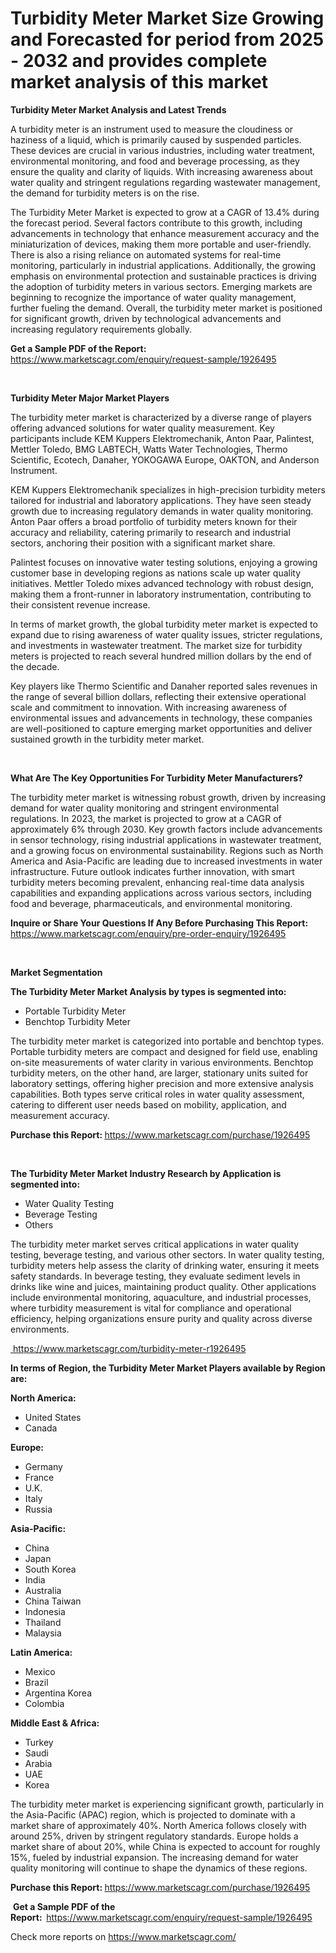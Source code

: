 <p><h1>Turbidity Meter Market Size Growing and Forecasted for period from 2025 - 2032 and provides complete market analysis of this market</h1></p><p><strong>Turbidity Meter Market Analysis and Latest Trends</strong></p>
<p><p>A turbidity meter is an instrument used to measure the cloudiness or haziness of a liquid, which is primarily caused by suspended particles. These devices are crucial in various industries, including water treatment, environmental monitoring, and food and beverage processing, as they ensure the quality and clarity of liquids. With increasing awareness about water quality and stringent regulations regarding wastewater management, the demand for turbidity meters is on the rise.</p><p>The Turbidity Meter Market is expected to grow at a CAGR of 13.4% during the forecast period. Several factors contribute to this growth, including advancements in technology that enhance measurement accuracy and the miniaturization of devices, making them more portable and user-friendly. There is also a rising reliance on automated systems for real-time monitoring, particularly in industrial applications. Additionally, the growing emphasis on environmental protection and sustainable practices is driving the adoption of turbidity meters in various sectors. Emerging markets are beginning to recognize the importance of water quality management, further fueling the demand. Overall, the turbidity meter market is positioned for significant growth, driven by technological advancements and increasing regulatory requirements globally.</p></p>
<p><strong>Get a Sample PDF of the Report:&nbsp;</strong> <a href="https://www.marketscagr.com/enquiry/request-sample/1926495?utm_campaign=1895&utm_medium=2&utm_source=Github&utm_content=ia&utm_term=15012025&utm_id=turbidity-meter">https://www.marketscagr.com/enquiry/request-sample/1926495</a></p>
<p>&nbsp;</p>
<p><strong>Turbidity Meter Major Market Players</strong></p>
<p><p>The turbidity meter market is characterized by a diverse range of players offering advanced solutions for water quality measurement. Key participants include KEM Kuppers Elektromechanik, Anton Paar, Palintest, Mettler Toledo, BMG LABTECH, Watts Water Technologies, Thermo Scientific, Ecotech, Danaher, YOKOGAWA Europe, OAKTON, and Anderson Instrument. </p><p>KEM Kuppers Elektromechanik specializes in high-precision turbidity meters tailored for industrial and laboratory applications. They have seen steady growth due to increasing regulatory demands in water quality monitoring. Anton Paar offers a broad portfolio of turbidity meters known for their accuracy and reliability, catering primarily to research and industrial sectors, anchoring their position with a significant market share.</p><p>Palintest focuses on innovative water testing solutions, enjoying a growing customer base in developing regions as nations scale up water quality initiatives. Mettler Toledo mixes advanced technology with robust design, making them a front-runner in laboratory instrumentation, contributing to their consistent revenue increase.</p><p>In terms of market growth, the global turbidity meter market is expected to expand due to rising awareness of water quality issues, stricter regulations, and investments in wastewater treatment. The market size for turbidity meters is projected to reach several hundred million dollars by the end of the decade. </p><p>Key players like Thermo Scientific and Danaher reported sales revenues in the range of several billion dollars, reflecting their extensive operational scale and commitment to innovation. With increasing awareness of environmental issues and advancements in technology, these companies are well-positioned to capture emerging market opportunities and deliver sustained growth in the turbidity meter market.</p></p>
<p>&nbsp;</p>
<p><strong>What Are The Key Opportunities For Turbidity Meter Manufacturers?</strong></p>
<p><p>The turbidity meter market is witnessing robust growth, driven by increasing demand for water quality monitoring and stringent environmental regulations. In 2023, the market is projected to grow at a CAGR of approximately 6% through 2030. Key growth factors include advancements in sensor technology, rising industrial applications in wastewater treatment, and a growing focus on environmental sustainability. Regions such as North America and Asia-Pacific are leading due to increased investments in water infrastructure. Future outlook indicates further innovation, with smart turbidity meters becoming prevalent, enhancing real-time data analysis capabilities and expanding applications across various sectors, including food and beverage, pharmaceuticals, and environmental monitoring.</p></p>
<p><strong>Inquire or Share Your Questions If Any Before Purchasing This Report:</strong> <a href="https://www.marketscagr.com/enquiry/pre-order-enquiry/1926495?utm_campaign=1895&utm_medium=2&utm_source=Github&utm_content=ia&utm_term=15012025&utm_id=turbidity-meter">https://www.marketscagr.com/enquiry/pre-order-enquiry/1926495</a></p>
<p>&nbsp;</p>
<p><strong>Market Segmentation</strong></p>
<p><strong>The Turbidity Meter Market Analysis by types is segmented into:</strong></p>
<p><ul><li>Portable Turbidity Meter</li><li>Benchtop Turbidity Meter</li></ul></p>
<p><p>The turbidity meter market is categorized into portable and benchtop types. Portable turbidity meters are compact and designed for field use, enabling on-site measurements of water clarity in various environments. Benchtop turbidity meters, on the other hand, are larger, stationary units suited for laboratory settings, offering higher precision and more extensive analysis capabilities. Both types serve critical roles in water quality assessment, catering to different user needs based on mobility, application, and measurement accuracy.</p></p>
<p><strong>Purchase this Report:&nbsp;</strong><a href="https://www.marketscagr.com/purchase/1926495?utm_campaign=1895&utm_medium=2&utm_source=Github&utm_content=ia&utm_term=15012025&utm_id=turbidity-meter">https://www.marketscagr.com/purchase/1926495</a></p>
<p>&nbsp;</p>
<p><strong>The Turbidity Meter Market Industry Research by Application is segmented into:</strong></p>
<p><ul><li>Water Quality Testing</li><li>Beverage Testing</li><li>Others</li></ul></p>
<p><p>The turbidity meter market serves critical applications in water quality testing, beverage testing, and various other sectors. In water quality testing, turbidity meters help assess the clarity of drinking water, ensuring it meets safety standards. In beverage testing, they evaluate sediment levels in drinks like wine and juices, maintaining product quality. Other applications include environmental monitoring, aquaculture, and industrial processes, where turbidity measurement is vital for compliance and operational efficiency, helping organizations ensure purity and quality across diverse environments.</p></p>
<p><a href="https://www.marketscagr.com/turbidity-meter-r1926495?utm_campaign=1895&utm_medium=2&utm_source=Github&utm_content=ia&utm_term=15012025&utm_id=turbidity-meter">&nbsp;https://www.marketscagr.com/turbidity-meter-r1926495</a></p>
<p><strong>In terms of Region, the Turbidity Meter Market Players available by Region are:</strong></p>
<p>
    <p> <strong> North America: </strong>
        <ul>
            <li>United States</li>
            <li>Canada</li>
        </ul>
        </p> 
    <p> <strong> Europe: </strong>
        <ul>
            <li>Germany</li>
            <li>France</li>
            <li>U.K.</li>
            <li>Italy</li>
            <li>Russia</li>
        </ul>
        </p> 
    <p> <strong> Asia-Pacific: </strong>
        <ul>
            <li>China</li>
            <li>Japan</li>
            <li>South Korea</li>
            <li>India</li>
            <li>Australia</li>
            <li>China Taiwan</li>
            <li>Indonesia</li>
            <li>Thailand</li>
            <li>Malaysia</li>
        </ul>
        </p> 
    <p> <strong> Latin America: </strong>
        <ul>
            <li>Mexico</li>
            <li>Brazil</li>
            <li>Argentina Korea</li>
            <li>Colombia</li>
        </ul>
        </p> 
    <p> <strong> Middle East & Africa: </strong>
        <ul>
            <li>Turkey</li>
            <li>Saudi</li>
            <li>Arabia</li>
            <li>UAE</li>
            <li>Korea</li>
        </ul>
    </p>
    </p>
<p><p>The turbidity meter market is experiencing significant growth, particularly in the Asia-Pacific (APAC) region, which is projected to dominate with a market share of approximately 40%. North America follows closely with around 25%, driven by stringent regulatory standards. Europe holds a market share of about 20%, while China is expected to account for roughly 15%, fueled by industrial expansion. The increasing demand for water quality monitoring will continue to shape the dynamics of these regions.</p></p>
<p><strong>Purchase this Report: </strong><a href="https://www.marketscagr.com/purchase/1926495?utm_campaign=1895&utm_medium=2&utm_source=Github&utm_content=ia&utm_term=15012025&utm_id=turbidity-meter">https://www.marketscagr.com/purchase/1926495</a></p>
<p>&nbsp;<strong>Get a Sample PDF of the Report:&nbsp;&nbsp;</strong><a href="https://www.marketscagr.com/enquiry/request-sample/1926495?utm_campaign=1895&utm_medium=2&utm_source=Github&utm_content=ia&utm_term=15012025&utm_id=turbidity-meter">https://www.marketscagr.com/enquiry/request-sample/1926495</a></p>
<p><strong></strong></p>
<p>Check more reports on <a href="https://www.marketscagr.com/?utm_campaign=1895&utm_medium=2&utm_source=Github&utm_content=ia&utm_term=15012025&utm_id=turbidity-meter">https://www.marketscagr.com/</a></p>